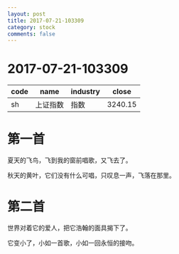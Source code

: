 ```yaml
---
layout: post
title: 2017-07-21-103309
category: stock
comments: false
---
```


# 2017-07-21-103309
| code |   name   | industry |  close  |
|------|----------|----------|---------|
| sh   | 上证指数 |   指数   | 3240.15 |

# 第一首

夏天的飞鸟，飞到我的窗前唱歌，又飞去了。

秋天的黄叶，它们没有什么可唱，只叹息一声，飞落在那里。

# 第二首

世界对着它的爱人，把它浩翰的面具揭下了。

它变小了，小如一首歌，小如一回永恒的接吻。　　　　
